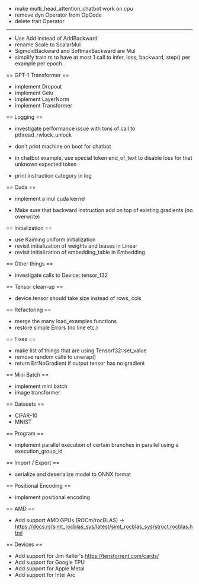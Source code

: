 - make multi_head_attention_chatbot work on cpu
- remove dyn Operator from OpCode
- delete trait Operator

-----------------

- Use Add instead of AddBackward
- rename Scale to ScalarMul
- SigmoidBackward and SoftmaxBackward are Mul
- simplify train.rs to have at most 1 call to infer, loss, backward, step() per example per epoch.

== GPT-1 Transformer ==

- implement Dropout
- implement Gelu
- implement LayerNorm
- implement Transformer

== Logging ==

- investigate performance issue with tons of call to pthread_rwlock_unlock
- don't print machine on boot for chatbot
- in chatbot example, use special token end_of_text to disable loss for that unknown expected token

- print instruction category in log

== Cuda ==

- implement a mul cuda kernel

- Make sure that backward instruction add on top of existing gradients (no overwrite)

== Initialization ==

- use Kaiming uniform initialization
- revisit initialization of weights and biases in Linear
- revisit initialization of embedding_table in Embedding


== Other things ==

- investigate calls to Device::tensor_f32

== Tensor clean-up ==

- device.tensor should take size instead of rows, cols

== Refactoring ==

- merge the many load_examples functions
- restore simple Errors (no line etc.)

== Fixes ==

- make list of things that are using Tensorf32::set_value
- remove random calls to unwrap()
- return ErrNoGradient if output tensor has no gradient

== Mini Batch ==

- implement mini batch
- image transformer

== Datasets ==

- CIFAR-10
- MNIST

== Program ==

- implement parallel execution of certain branches in parallel using a execution_group_id

== Import / Export ==

- serialize and deserialize model to ONNX format

== Positional Encoding ==

- implement positional encoding

== AMD ==

- Add support AMD GPUs (ROCm/rocBLAS) -> https://docs.rs/simt_rocblas_sys/latest/simt_rocblas_sys/struct.rocblas.html


== Devices ==

- Add support for Jim Keller's https://tenstorrent.com/cards/
- Add support for Google TPU
- Add support for Apple Metal
- Add support for Intel Arc
